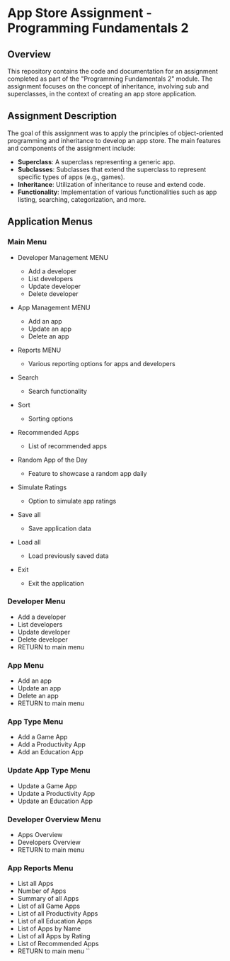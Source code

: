 # App Store Assignment - Programming Fundamentals 2

## Overview

This repository contains the code and documentation for an assignment completed as part of the "Programming Fundamentals 2" module. The assignment focuses on the concept of inheritance, involving sub and superclasses, in the context of creating an app store application.

## Assignment Description

The goal of this assignment was to apply the principles of object-oriented programming and inheritance to develop an app store. The main features and components of the assignment include:

- **Superclass**: A superclass representing a generic app.
- **Subclasses**: Subclasses that extend the superclass to represent specific types of apps (e.g., games).
- **Inheritance**: Utilization of inheritance to reuse and extend code.
- **Functionality**: Implementation of various functionalities such as app listing, searching, categorization, and more.

## Application Menus

### Main Menu

- Developer Management MENU
  - Add a developer
  - List developers
  - Update developer
  - Delete developer

- App Management MENU
  - Add an app
  - Update an app
  - Delete an app

- Reports MENU
  - Various reporting options for apps and developers

- Search
  - Search functionality

- Sort
  - Sorting options

- Recommended Apps
  - List of recommended apps

- Random App of the Day
  - Feature to showcase a random app daily

- Simulate Ratings
  - Option to simulate app ratings

- Save all
  - Save application data

- Load all
  - Load previously saved data

- Exit
  - Exit the application

### Developer Menu

- Add a developer
- List developers
- Update developer
- Delete developer
- RETURN to main menu

### App Menu

- Add an app
- Update an app
- Delete an app
- RETURN to main menu

### App Type Menu

- Add a Game App
- Add a Productivity App
- Add an Education App

### Update App Type Menu

- Update a Game App
- Update a Productivity App
- Update an Education App

### Developer Overview Menu

- Apps Overview
- Developers Overview
- RETURN to main menu

### App Reports Menu

- List all Apps
- Number of Apps
- Summary of all Apps
- List of all Game Apps
- List of all Productivity Apps
- List of all Education Apps
- List of Apps by Name
- List of all Apps by Rating
- List of Recommended Apps
- RETURN to main menu
   ``
